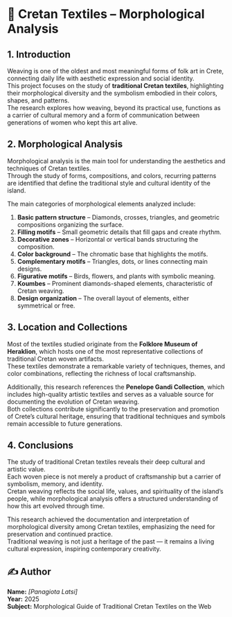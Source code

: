 # 🧵 Cretan Textiles – Morphological Analysis

##  1. Introduction
Weaving is one of the oldest and most meaningful forms of folk art in Crete, connecting daily life with aesthetic expression and social identity.  
This project focuses on the study of **traditional Cretan textiles**, highlighting their morphological diversity and the symbolism embodied in their colors, shapes, and patterns.  
The research explores how weaving, beyond its practical use, functions as a carrier of cultural memory and a form of communication between generations of women who kept this art alive.

##  2. Morphological Analysis
Morphological analysis is the main tool for understanding the aesthetics and techniques of Cretan textiles.  
Through the study of forms, compositions, and colors, recurring patterns are identified that define the traditional style and cultural identity of the island.

The main categories of morphological elements analyzed include:
1. **Basic pattern structure** – Diamonds, crosses, triangles, and geometric compositions organizing the surface.  
2. **Filling motifs** – Small geometric details that fill gaps and create rhythm.  
3. **Decorative zones** – Horizontal or vertical bands structuring the composition.  
4. **Color background** – The chromatic base that highlights the motifs.  
5. **Complementary motifs** – Triangles, dots, or lines connecting main designs.  
6. **Figurative motifs** – Birds, flowers, and plants with symbolic meaning.  
7. **Koumbes** – Prominent diamonds-shaped elements, characteristic of Cretan weaving.  
8. **Design organization** – The overall layout of elements, either symmetrical or free.  

##  3. Location and Collections
Most of the textiles studied originate from the **Folklore Museum of Heraklion**, which hosts one of the most representative collections of traditional Cretan woven artifacts.  
These textiles demonstrate a remarkable variety of techniques, themes, and color combinations, reflecting the richness of local craftsmanship.

Additionally, this research references the **Penelope Gandi Collection**, which includes high-quality artistic textiles and serves as a valuable source for documenting the evolution of Cretan weaving.  
Both collections contribute significantly to the preservation and promotion of Crete’s cultural heritage, ensuring that traditional techniques and symbols remain accessible to future generations.

## 4. Conclusions
The study of traditional Cretan textiles reveals their deep cultural and artistic value.  
Each woven piece is not merely a product of craftsmanship but a carrier of symbolism, memory, and identity.  
Cretan weaving reflects the social life, values, and spirituality of the island’s people, while morphological analysis offers a structured understanding of how this art evolved through time.

This research achieved the documentation and interpretation of morphological diversity among Cretan textiles, emphasizing the need for preservation and continued practice.  
Traditional weaving is not just a heritage of the past — it remains a living cultural expression, inspiring contemporary creativity.

## ✍️ Author
**Name:** *[Panagiota Latsi]*  
**Year:** 2025  
**Subject:** Morphological  Guide of  Traditional Cretan Textiles  on the Web
